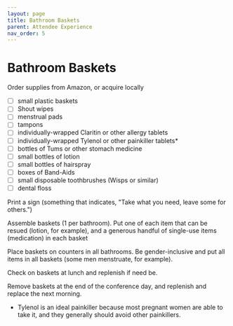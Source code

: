 ```yaml
---
layout: page
title: Bathroom Baskets
parent: Attendee Experience 
nav_order: 5
---
```


# Bathroom Baskets 

Order supplies from Amazon, or acquire locally 

  - [ ] small plastic baskets
  - [ ] Shout wipes
  - [ ] menstrual pads
  - [ ] tampons
  - [ ] individually-wrapped Claritin or other allergy tablets
  - [ ] individually-wrapped Tylenol or other painkiller tablets* 
  - [ ] bottles of Tums or other stomach medicine 
  - [ ] small bottles of lotion 
  - [ ] small bottles of hairspray
  - [ ] boxes of Band-Aids
  - [ ] small disposable toothbrushes (Wisps or similar) 
  - [ ] dental floss 

Print a sign (something that indicates, "Take what you need, leave some for others.") 

Assemble baskets (1 per bathroom). Put one of each item that can be resued (lotion, for example), and a generous handful of single-use items (medication) in each basket 

Place baskets on counters in all bathrooms. Be gender-inclusive and put all items in all baskets (some men menstruate, for example). 

Check on baskets at lunch and replenish if need be. 

Remove baskets at the end of the conference day, and replenish and replace the next morning. 

* Tylenol is an ideal painkiller because most pregnant women are able to take it, and they generally should avoid other painkillers. 
